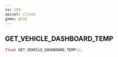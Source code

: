 ```yaml
---
ns: CFX
apiset: client
game: gta5
---
```

## GET_VEHICLE_DASHBOARD_TEMP

```c
float GET_VEHICLE_DASHBOARD_TEMP();
```